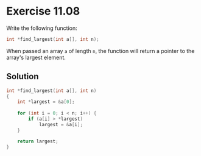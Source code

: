 # Exercise 11.08

Write the following function:

```c
int *find_largest(int a[], int n);
```

When passed an array `a` of length `n`, the function will return a pointer to the
array's largest element.

## Solution

```c
int *find_largest(int a[], int n)
{
    int *largest = &a[0];
    
    for (int i = 0; i < n; i++) {
        if (a[i] > *largest)
            largest = &a[i];
    }

    return largest;
}
```
